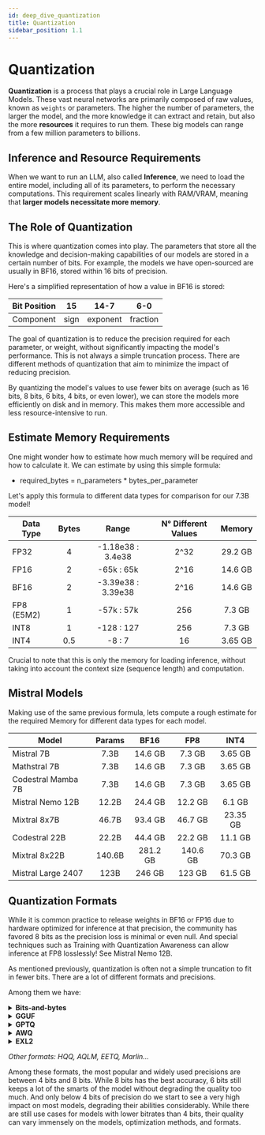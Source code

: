 ```yaml
---
id: deep_dive_quantization
title: Quantization
sidebar_position: 1.1
---
```


# Quantization

**Quantization** is a process that plays a crucial role in Large Language Models. These vast neural networks are primarily composed of raw values, known as `weights` or parameters. The higher the number of parameters, the larger the model, and the more knowledge it can extract and retain, but also the more **resources** it requires to run them. These big models can range from a few million parameters to billions.

## Inference and Resource Requirements

When we want to run an LLM, also called **Inference**, we need to load the entire model, including all of its parameters, to perform the necessary computations. This requirement scales linearly with RAM/VRAM, meaning that **larger models necessitate more memory**.

## The Role of Quantization

This is where quantization comes into play. The parameters that store all the knowledge and decision-making capabilities of our models are stored in a certain number of bits. For example, the models we have open-sourced are usually in BF16, stored within 16 bits of precision.

Here's a simplified representation of how a value in BF16 is stored:

| Bit Position | 15 | 14-7 | 6-0 |
|--------------|:--:|:--:|:--:|
| Component    | sign| exponent | fraction |

The goal of quantization is to reduce the precision required for each parameter, or weight, without significantly impacting the model's performance. This is not always a simple truncation process. There are different methods of quantization that aim to minimize the impact of reducing precision.

By quantizing the model's values to use fewer bits on average (such as 16 bits, 8 bits, 6 bits, 4 bits, or even lower), we can store the models more efficiently on disk and in memory. This makes them more accessible and less resource-intensive to run.

## Estimate Memory Requirements

One might wonder how to estimate how much memory will be required and how to calculate it. We can estimate by using this simple formula:
- required_bytes = n_parameters * bytes_per_parameter

Let's apply this formula to different data types for comparison for our 7.3B model!

| Data Type | Bytes | Range | N° Different Values | Memory |
|--------------|:--:|:--:|:--:|:--:|
| FP32   | 4 | -1.18e38 : 3.4e38 | 2^32 | 29.2 GB |
| FP16   | 2 | -65k : 65k | 2^16 | 14.6 GB |
| BF16   | 2 | -3.39e38 : 3.39e38 | 2^16 | 14.6 GB |
| FP8 (E5M2) | 1 | -57k : 57k | 256 | 7.3 GB |
| INT8   | 1 | -128 : 127 | 256 | 7.3 GB |
| INT4   | 0.5 | -8 : 7 | 16 | 3.65 GB |

Crucial to note that this is only the memory for loading inference, without taking into account the context size (sequence length) and computation.

## Mistral Models

Making use of the same previous formula, lets compute a rough estimate for the required Memory for different data types for each model.

| Model | Params | BF16 | FP8 | INT4 |
|--------------|:--:|:--:|:--:|:--:|
| Mistral 7B   | 7.3B | 14.6 GB | 7.3 GB | 3.65 GB |
| Mathstral 7B | 7.3B | 14.6 GB | 7.3 GB | 3.65 GB |
| Codestral Mamba 7B   | 7.3B | 14.6 GB | 7.3 GB | 3.65 GB |
| Mistral Nemo 12B | 12.2B | 24.4 GB | 12.2 GB | 6.1 GB |
| Mixtral 8x7B   | 46.7B | 93.4 GB | 46.7 GB | 23.35 GB |
| Codestral 22B | 22.2B | 44.4 GB | 22.2 GB | 11.1 GB |
| Mixtral 8x22B   | 140.6B | 281.2 GB | 140.6 GB | 70.3 GB |
| Mistral Large 2407  | 123B | 246 GB | 123 GB | 61.5 GB |

## Quantization Formats

While it is common practice to release weights in BF16 or FP16 due to hardware optimized for inference at that precision, the community has favored 8 bits as the precision loss is minimal or even null. And special techniques such as Training with Quantization Awareness can allow inference at FP8 losslessly! See Mistral Nemo 12B.

As mentioned previously, quantization is often not a simple truncation to fit in fewer bits. There are a lot of different formats and precisions.

Among them we have:

<details>
<summary><b>Bits-and-bytes</b></summary>

<a target="_blank" href="https://colab.research.google.com/github/mistralai/cookbook/blob/main/">
  <img src="https://colab.research.google.com/assets/colab-badge.svg" alt="Open In Colab"/>
</a>

Bits-and-bytes is a very fast and straightforward approach to quantization, quantizing while loading. However, speed and quality are not optimal, useful for quick quantization and loading of models.
</details>

<details>
<summary><b>GGUF</b></summary>

<a target="_blank" href="https://colab.research.google.com/github/mistralai/cookbook/blob/main/">
  <img src="https://colab.research.google.com/assets/colab-badge.svg" alt="Open In Colab"/>
</a>

Previously GGML, GGUF is favored by a lot of the community for its ability to run efficiently on CPU and Apple devices, offloading to a GPU if available! Making it a good choice for local testing and deployment.
</details>

<details>
<summary><b>GPTQ</b></summary>

<a target="_blank" href="https://colab.research.google.com/github/mistralai/cookbook/blob/main/">
  <img src="https://colab.research.google.com/assets/colab-badge.svg" alt="Open In Colab"/>
</a>

While GGUF focuses on CPU, GPTQ is oriented towards GPU inference performance by reducing errors with a calibration dataset.
</details>

<details>
<summary><b>AWQ</b></summary>

<a target="_blank" href="https://colab.research.google.com/github/mistralai/cookbook/blob/main/">
  <img src="https://colab.research.google.com/assets/colab-badge.svg" alt="Open In Colab"/>
</a>

AWQ is also oriented towards GPU, it bases itself on the fact that ~1% of weights actually contribute significantly to the model's accuracy, and hence these must be treated delicately by using a dataset to analyze the activation distributions during inference and identify those important and critical weights.
</details>

<details>
<summary><b>EXL2</b></summary>

<a target="_blank" href="https://colab.research.google.com/github/mistralai/cookbook/blob/main/">
  <img src="https://colab.research.google.com/assets/colab-badge.svg" alt="Open In Colab"/>
</a>

A more recent format based on the GPTQ optimization method but with mixed quantization levels. It achieves an average desired bitrate with smaller errors than GPTQ while keeping the same or similar bitrate. Can have a slightly higher VRAM usage but better inference speed and quality.
</details>

*Other formats: HQQ, AQLM, EETQ, Marlin...*

Among these formats, the most popular and widely used precisions are between 4 bits and 8 bits. While 8 bits has the best accuracy, 6 bits still keeps a lot of the smarts of the model without degrading the quality too much. And only below 4 bits of precision do we start to see a very high impact on most models, degrading their abilities considerably. While there are still use cases for models with lower bitrates than 4 bits, their quality can vary immensely on the models, optimization methods, and formats.
